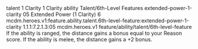 <ability>
  <metadata>
    <class>talent</class>
    <cost>1 Clarity</cost>
    <cost_amount>1</cost_amount>
    <cost_resource>Clarity</cost_resource>
    <feature_type>ability</feature_type>
    <file_dpath>Talent/6th-Level Features</file_dpath>
    <item_id>extended-power-1-clarity</item_id>
    <item_index>05</item_index>
    <item_name>Extended Power (1 Clarity)</item_name>
    <level>6</level>
    <scc>mcdm.heroes.v1:feature.ability.talent.6th-level-feature:extended-power-1-clarity</scc>
    <scdc>1.1.1:7.2.1.3:05</scdc>
    <source>mcdm.heroes.v1</source>
    <type>feature/ability/talent/6th-level-feature</type>
  </metadata>
  <effects>
    <effect type="mundane">If the ability is ranged, the distance gains a bonus equal to your Reason score. If the ability is melee, the distance gains a +2 bonus.</effect>
  </effects>
</ability>
